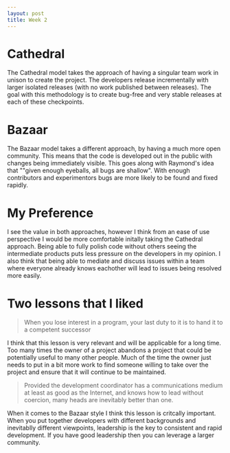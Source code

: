```yaml
---
layout: post
title: Week 2
---
```


# Cathedral
The Cathedral model takes the approach of having a singular team work in unison to create the project. The developers release incrementally with larger isolated releases (with no work published between releases). The goal with this methodology is to create bug-free and very stable releases at each of these checkpoints.

# Bazaar
The Bazaar model takes a different approach, by having a much more open community. This means that the code is developed out in the public with changes being immediately visible. This goes along with Raymond's idea that ""given enough eyeballs, all bugs are shallow". With enough contributors and experimentors bugs are more likely to be found and fixed rapidly.

# My Preference
I see the value in both approaches, however I think from an ease of use perspective I would be more comfortable initally taking the Cathedral approach. Being able to fully polish code without others seeing the intermediate products puts less pressure on the developers in my opinion. I also think that being able to mediate and discuss issues within a team where everyone already knows eachother will lead to issues being resolved more easily.

# Two lessons that I liked

> When you lose interest in a program, your last duty to it is to hand it to a competent successor

I think that this lesson is very relevant and will be applicable for a long time. Too many times the owner of a project abandons a project that could be potentially useful to many other people. Much of the time the owner just needs to put in a bit more work to find someone willing to take over the project and ensure that it will continue to be maintained.

> Provided the development coordinator has a communications medium at least as good as the Internet, and knows how to lead without coercion, many heads are inevitably better than one.

When it comes to the Bazaar style I think this lesson is critcally important. When you put together developers with different backgrounds and inevitablly different viewpoints, leadership is the key to consistent and rapid development. If you have good leadership then you can leverage a larger community.
